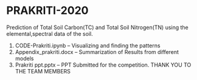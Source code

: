 # PRAKRITI-2020
Prediction of Total Soil Carbon(TC) and Total Soil Nitrogen(TN) using the elemental,spectral data of the soil.

1. CODE-Prakriti.ipynb – Visualizing and finding the patterns
2. Appendix_prakriti.docx – Summarization of Results from different models
3. Prakriti ppt.pptx – PPT Submitted for the competition.
THANK YOU TO THE TEAM MEMBERS
